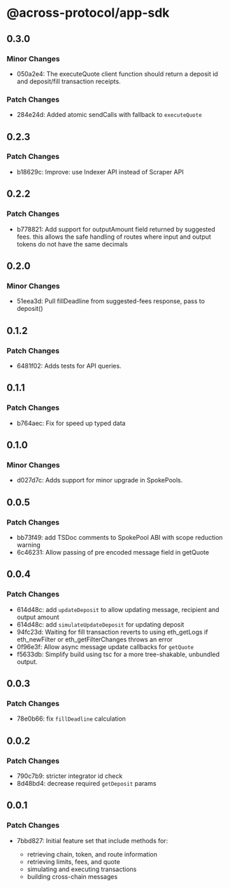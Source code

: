 # @across-protocol/app-sdk

## 0.3.0

### Minor Changes

- 050a2e4: The executeQuote client function should return a deposit id and deposit/fill transaction receipts.

### Patch Changes

- 284e24d: Added atomic sendCalls with fallback to `executeQuote`

## 0.2.3

### Patch Changes

- b18629c: Improve: use Indexer API instead of Scraper API

## 0.2.2

### Patch Changes

- b778821: Add support for outputAmount field returned by suggested fees. this allows the safe handling of routes where input and output tokens do not have the same decimals

## 0.2.0

### Minor Changes

- 51eea3d: Pull fillDeadline from suggested-fees response, pass to deposit()

## 0.1.2

### Patch Changes

- 6481f02: Adds tests for API queries.

## 0.1.1

### Patch Changes

- b764aec: Fix for speed up typed data

## 0.1.0

### Minor Changes

- d027d7c: Adds support for minor upgrade in SpokePools.

## 0.0.5

### Patch Changes

- bb73f49: add TSDoc comments to SpokePool ABI with scope reduction warning
- 6c46231: Allow passing of pre encoded message field in getQuote

## 0.0.4

### Patch Changes

- 614d48c: add `updateDeposit` to allow updating message, recipient and output amount
- 614d48c: add `simulateUpdateDeposit` for updating deposit
- 94fc23d: Waiting for fill transaction reverts to using eth_getLogs if eth_newFilter or eth_getFilterChanges throws an error
- 0f96e3f: Allow async message update callbacks for `getQuote`
- f5633db: Simplify build using tsc for a more tree-shakable, unbundled output.

## 0.0.3

### Patch Changes

- 78e0b66: fix `fillDeadline` calculation

## 0.0.2

### Patch Changes

- 790c7b9: stricter integrator id check
- 8d48bd4: decrease required `getDeposit` params

## 0.0.1

### Patch Changes

- 7bbd827: Initial feature set that include methods for:

  - retrieving chain, token, and route information
  - retrieving limits, fees, and quote
  - simulating and executing transactions
  - building cross-chain messages
